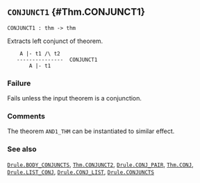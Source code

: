 ## `CONJUNCT1` {#Thm.CONJUNCT1}


```
CONJUNCT1 : thm -> thm
```



Extracts left conjunct of theorem.


    
        A |- t1 /\ t2
       ---------------  CONJUNCT1
           A |- t1
    



### Failure

Fails unless the input theorem is a conjunction.

### Comments

The theorem `AND1_THM` can be instantiated to similar effect.

### See also

[`Drule.BODY_CONJUNCTS`](#Drule.BODY_CONJUNCTS), [`Thm.CONJUNCT2`](#Thm.CONJUNCT2), [`Drule.CONJ_PAIR`](#Drule.CONJ_PAIR), [`Thm.CONJ`](#Thm.CONJ), [`Drule.LIST_CONJ`](#Drule.LIST_CONJ), [`Drule.CONJ_LIST`](#Drule.CONJ_LIST), [`Drule.CONJUNCTS`](#Drule.CONJUNCTS)

